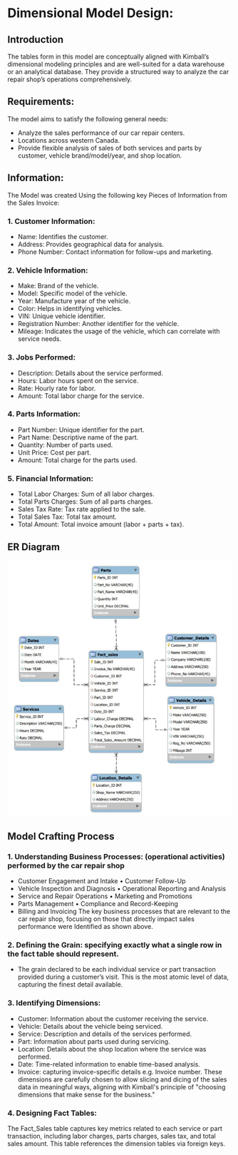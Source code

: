 # Dimensional Model Design:

## Introduction

The tables form in this model are conceptually aligned with Kimball’s dimensional modeling principles and are well-suited for a data warehouse or an analytical database. They provide a structured way to analyze the car repair shop’s operations comprehensively.
## Requirements:
The model aims to satisfy the following general needs:
- Analyze the sales performance of our car repair centers.
- Locations across western Canada.
- Provide flexible analysis of sales of both services and parts by customer, vehicle
brand/model/year, and shop location.

## Information:
The Model was created Using the following key Pieces of Information from the
Sales Invoice:
### 1. Customer Information:
- Name: Identifies the customer.
- Address: Provides geographical data for analysis.
- Phone Number: Contact information for follow-ups and marketing.
### 2. Vehicle Information:
- Make: Brand of the vehicle.
- Model: Specific model of the vehicle.
- Year: Manufacture year of the vehicle.
- Color: Helps in identifying vehicles.
- VIN: Unique vehicle identifier.
- Registration Number: Another identifier for the vehicle.
- Mileage: Indicates the usage of the vehicle, which can correlate with service
needs.
### 3. Jobs Performed:
- Description: Details about the service performed.
- Hours: Labor hours spent on the service.
- Rate: Hourly rate for labor.
- Amount: Total labor charge for the service.
### 4. Parts Information:
- Part Number: Unique identifier for the part.
- Part Name: Descriptive name of the part.
- Quantity: Number of parts used.
- Unit Price: Cost per part.
- Amount: Total charge for the parts used.
### 5. Financial Information:
- Total Labor Charges: Sum of all labor charges.
- Total Parts Charges: Sum of all parts charges.
- Sales Tax Rate: Tax rate applied to the sale.
- Total Sales Tax: Total tax amount.
- Total Amount: Total invoice amount (labor + parts + tax).

## ER Diagram

![](data_guy.jpg)

## Model Crafting Process 
### 1.	Understanding Business Processes: (operational activities) performed by the car repair shop 
-	Customer Engagement and Intake 	• Customer Follow-Up 
-	Vehicle Inspection and Diagnosis 	• Operational Reporting and Analysis 
-	Service and Repair Operations 	• Marketing and Promotions 
-	Parts Management 	• Compliance and Record-Keeping 
-	Billing and Invoicing 
The key business processes that are relevant to the car repair shop, focusing on those that directly impact sales performance were Identified as shown above. 
### 2.	Defining the Grain: specifying exactly what a single row in the fact table should represent. 
-	The grain declared to be each individual service or part transaction provided during a customer’s visit. This is the most atomic level of data, capturing the finest detail available.  
### 3.	Identifying Dimensions: 
-	Customer: Information about the customer receiving the service. 
-	Vehicle: Details about the vehicle being serviced. 
-	Service: Description and details of the services performed. 
-	Part: Information about parts used during servicing. 
-	Location: Details about the shop location where the service was performed. 
-	Date: Time-related information to enable time-based analysis. 
-	Invoice: capturing invoice-specific details e.g. Invoice number. 
These dimensions are carefully chosen to allow slicing and dicing of the sales data in meaningful ways, aligning with Kimball's principle of "choosing dimensions that make sense for the business." 
### 4.	Designing Fact Tables: 
The Fact_Sales table captures key metrics related to each service or part transaction, including labor charges, parts charges, sales tax, and total sales amount. This table references the dimension tables via foreign keys. 

